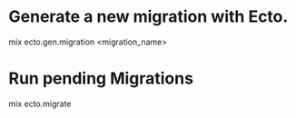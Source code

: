 # Generate a new migration with Ecto.

mix ecto.gen.migration <migration_name>

# Run pending Migrations
mix ecto.migrate